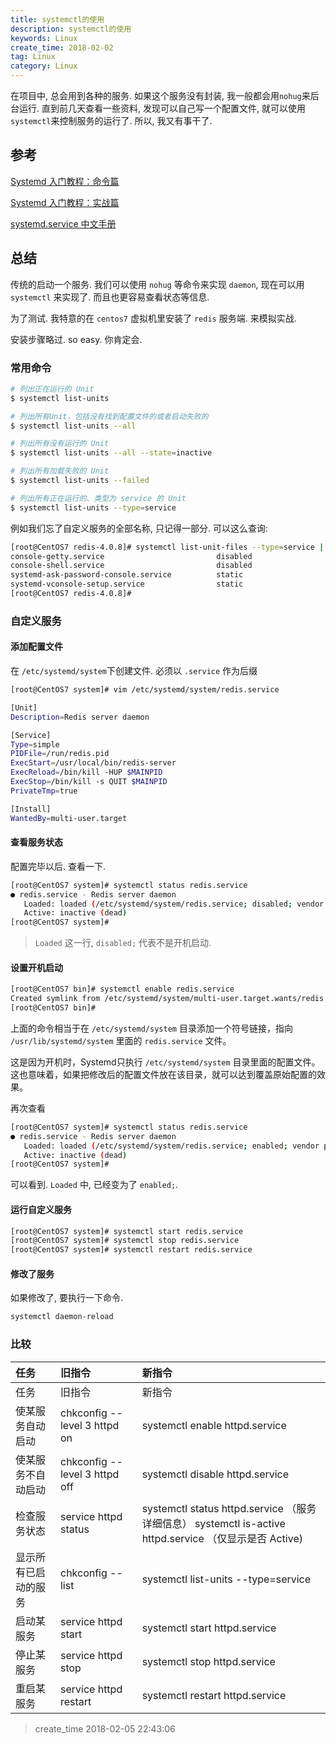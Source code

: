 ```yaml
---
title: systemctl的使用
description: systemctl的使用
keywords: Linux
create_time: 2018-02-02
tag: Linux
category: Linux
---
```


在项目中, 总会用到各种的服务. 如果这个服务没有封装, 我一般都会用`nohug`来后台运行.
直到前几天查看一些资料, 发现可以自己写一个配置文件,
就可以使用`systemctl`来控制服务的运行了. 所以, 我又有事干了.

## 参考

[Systemd 入门教程：命令篇](http://www.ruanyifeng.com/blog/2016/03/systemd-tutorial-commands.html)

[Systemd 入门教程：实战篇](http://www.ruanyifeng.com/blog/2016/03/systemd-tutorial-part-two.html)

[systemd.service 中文手册](http://www.jinbuguo.com/systemd/systemd.service.html)

## 总结

传统的启动一个服务. 我们可以使用 `nohug` 等命令来实现 `daemon`, 现在可以用
`systemctl` 来实现了. 而且也更容易查看状态等信息.

为了测试. 我特意的在 `centos7` 虚拟机里安装了 `redis` 服务端. 来模拟实战.

安装步骤略过. so easy. 你肯定会.

### 常用命令

```bash
# 列出正在运行的 Unit
$ systemctl list-units

# 列出所有Unit，包括没有找到配置文件的或者启动失败的
$ systemctl list-units --all

# 列出所有没有运行的 Unit
$ systemctl list-units --all --state=inactive

# 列出所有加载失败的 Unit
$ systemctl list-units --failed

# 列出所有正在运行的、类型为 service 的 Unit
$ systemctl list-units --type=service
```

例如我们忘了自定义服务的全部名称, 只记得一部分. 可以这么查询:

```bash
[root@CentOS7 redis-4.0.8]# systemctl list-unit-files --type=service | grep console
console-getty.service                         disabled
console-shell.service                         disabled
systemd-ask-password-console.service          static
systemd-vconsole-setup.service                static
[root@CentOS7 redis-4.0.8]#
```

### 自定义服务

#### 添加配置文件

在 `/etc/systemd/system`下创建文件. 必须以 `.service` 作为后缀

```bash
[root@CentOS7 system]# vim /etc/systemd/system/redis.service
```

```bash
[Unit]
Description=Redis server daemon

[Service]
Type=simple
PIDFile=/run/redis.pid
ExecStart=/usr/local/bin/redis-server
ExecReload=/bin/kill -HUP $MAINPID
ExecStop=/bin/kill -s QUIT $MAINPID  
PrivateTmp=true

[Install]
WantedBy=multi-user.target
```

#### 查看服务状态

配置完毕以后. 查看一下.

```bash
[root@CentOS7 system]# systemctl status redis.service
● redis.service - Redis server daemon
   Loaded: loaded (/etc/systemd/system/redis.service; disabled; vendor preset: disabled)
   Active: inactive (dead)
[root@CentOS7 system]#
```

> `Loaded` 这一行, `disabled;` 代表不是开机启动.

#### 设置开机启动

```bash
[root@CentOS7 bin]# systemctl enable redis.service
Created symlink from /etc/systemd/system/multi-user.target.wants/redis.service to /etc/systemd/system/redis.service.
[root@CentOS7 bin]#
```

上面的命令相当于在 `/etc/systemd/system` 目录添加一个符号链接，指向
`/usr/lib/systemd/system` 里面的 `redis.service` 文件。

这是因为开机时，Systemd只执行 `/etc/systemd/system`
目录里面的配置文件。这也意味着，如果把修改后的配置文件放在该目录，就可以达到覆盖原始配置的效果。

再次查看

```bash
[root@CentOS7 system]# systemctl status redis.service
● redis.service - Redis server daemon
   Loaded: loaded (/etc/systemd/system/redis.service; enabled; vendor preset: disabled)
   Active: inactive (dead)
[root@CentOS7 system]#

```

可以看到. `Loaded` 中, 已经变为了 `enabled;`.

#### 运行自定义服务

```bash
[root@CentOS7 system]# systemctl start redis.service
[root@CentOS7 system]# systemctl stop redis.service
[root@CentOS7 system]# systemctl restart redis.service
```

#### 修改了服务

如果修改了, 要执行一下命令.

```bash
systemctl daemon-reload
```

### 比较

| 任务              | 旧指令                         | 新指令                                                                                            |
|:-----------------|:------------------------------|:-------------------------------------------------------------------------------------------------|
| 任务              | 旧指令                         | 新指令                                                                                            |
| 使某服务自动启动    | chkconfig --level 3 httpd on  | systemctl enable httpd.service                                                                   |
| 使某服务不自动启动   | chkconfig --level 3 httpd off | systemctl disable httpd.service                                                                  |
| 检查服务状态       | service httpd status          | systemctl status httpd.service （服务详细信息） systemctl is-active httpd.service （仅显示是否 Active) |
| 显示所有已启动的服务 | chkconfig --list              | systemctl list-units --type=service                                                              |
| 启动某服务         | service httpd start           | systemctl start httpd.service                                                                    |
| 停止某服务         | service httpd stop            | systemctl stop httpd.service                                                                     |
| 重启某服务         | service httpd restart         | systemctl restart httpd.service                                                                  |

> create_time 2018-02-05 22:43:06

